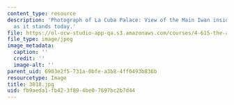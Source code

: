 ```yaml
---
content_type: resource
description: 'Photograph of La Cuba Palace: View of the Main Iwan inside the Palace
  as it stands today.'
file: https://ol-ocw-studio-app-qa.s3.amazonaws.com/courses/4-615-the-architecture-of-cairo-spring-2002/fb9aeda1fb423f894be07697bc2b7d44_3018.jpg
file_type: image/jpeg
image_metadata:
  caption: ''
  credit: ''
  image-alt: ''
parent_uid: 6903e2f5-731a-0bfe-a3b8-4ff0493b836b
resourcetype: Image
title: 3018.jpg
uid: fb9aeda1-fb42-3f89-4be0-7697bc2b7d44
---
```

